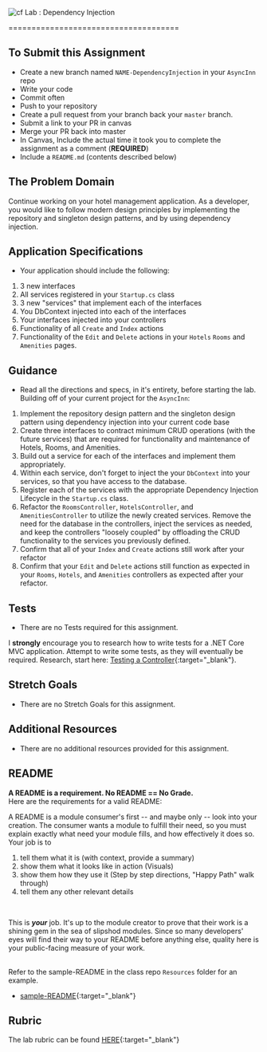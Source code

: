 ![cf](http://i.imgur.com/7v5ASc8.png) Lab : Dependency Injection

=====================================

## To Submit this Assignment

- Create a new branch named `NAME-DependencyInjection` in your `AsyncInn` repo
- Write your code
- Commit often
- Push to your repository
- Create a pull request from your branch back your `master` branch.
- Submit a link to your PR in canvas
- Merge your PR back into master
- In Canvas, Include the actual time it took you to complete the assignment as a comment (**REQUIRED**)
- Include a `README.md` (contents described below)


## The Problem Domain
Continue working on your hotel management application.  As a developer, you would like to follow modern design principles by implementing the repository and singleton design patterns, and by using dependency injection.


## Application Specifications
- Your application should include the following:
1. 3 new interfaces
2. All services registered in your `Startup.cs` class
3. 3 new "services" that implement each of the interfaces
4. You DbContext injected into each of the interfaces
5. Your interfaces injected into your controllers
6. Functionality of all `Create` and `Index` actions
7. Functionality of the `Edit` and `Delete` actions in your `Hotels` `Rooms` and `Amenities` pages.

## Guidance
- Read all the directions and specs, in it's entirety, before starting the lab.
Building off of your current project for the `AsyncInn`:
1. Implement the repository design pattern and the singleton design pattern using dependency injection into your current code base
2. Create three interfaces to contract minimum CRUD operations (with the future services) that are required for functionality and maintenance of Hotels, Rooms, and Amenities. 
3. Build out a service for each of the interfaces and implement them appropriately.
4. Within each service, don't forget to inject the your `DbContext` into your services, so that you have access to the database.
5. Register each of the services with the appropriate Dependency Injection Lifecycle in the `Startup.cs` class.
6. Refactor the `RoomsController`, `HotelsController`, and `AmenitiesController` to utilize the newly created services. Remove the need for the database in the controllers, inject the services as needed, and keep the controllers "loosely coupled" by offloading the CRUD functionality to the services you previously defined. 
7. Confirm that all of your `Index` and `Create` actions still work after your refactor
8. Confirm that your `Edit` and `Delete` actions still function as expected in your `Rooms`, `Hotels`, and `Amenities` controllers as expected after your refactor. 


## Tests
- There are no Tests required for this assignment.

I **strongly** encourage you to research how to write tests for a .NET Core MVC application. Attempt to write some tests, as they will eventually be required.  Research, start here: [Testing a Controller](https://docs.microsoft.com/en-us/aspnet/core/mvc/controllers/testing){:target="_blank"}. 


## Stretch Goals
- There are no Stretch Goals for this assignment.


## Additional Resources
- There are no additional resources provided for this assignment.


## README

**A README is a requirement. No README == No Grade.** <br /> 
Here are the requirements for a valid README: <br />


A README is a module consumer's first -- and maybe only -- look into your creation. The consumer wants a module to fulfill their need, so you must explain exactly what need your module fills, and how effectively it does so.
<br />
Your job is to

1. tell them what it is (with context, provide a summary)
2. show them what it looks like in action (Visuals)
3. show them how they use it (Step by step directions, "Happy Path" walk through)
4. tell them any other relevant details
<br />

This is ***your*** job. It's up to the module creator to prove that their work is a shining gem in the sea of slipshod modules. Since so many developers' eyes will find their way to your README before anything else, quality here is your public-facing measure of your work.

<br /> Refer to the sample-README in the class repo `Resources` folder for an example. 
- [sample-README](https://github.com/noffle/art-of-readme){:target="_blank"}

## Rubric

The lab rubric can be found [HERE](../Resources/rubric){:target="_blank"} 


